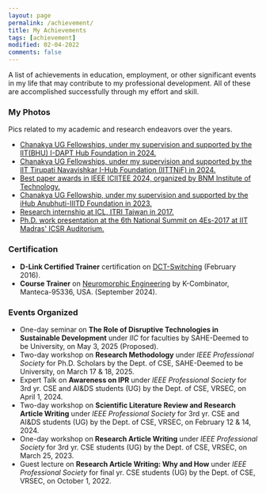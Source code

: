 ```yaml
---
layout: page
permalink: /achievement/
title: My Achievements
tags: [achievement]
modified: 02-04-2022
comments: false
---
```


A list of achievements in education, employment, or other significant events in my life that may contribute to my professional development. All of these are accomplished successfully through my effort and skill.

### My Photos

Pics related to my academic and research endeavors over the years.
* [Chanakya UG Fellowships, under my supervision and supported by the IIT(BHU) I-DAPT Hub Foundation in 2024.]()
* [Chanakya UG Fellowships, under my supervision and supported by the IIT Tirupati Navavishkar I-Hub Foundation (IITTNiF) in 2024.]()
* [Best paper awards in IEEE ICIITEE 2024, organized by BNM Institute of Technology.]()
* [Chanakya UG Fellowship, under my supervision and supported by the iHub Anubhuti-IIITD Foundation in 2023.]()
* [Research internship at ICL, ITRI Taiwan in 2017.](https://photos.app.goo.gl/GZpkzyWV9TGkHKPK6)
* [Ph.D. work presentation at the 6th National Summit on 4Es-2017 at IIT Madras' ICSR Auditorium.](https://photos.app.goo.gl/pg1DydevNRAypfq4A)

### Certification

* **D-Link Certified Trainer** certification on [DCT-Switching](https://drive.google.com/file/d/1kofOeyY_okMMhY4AtzxdOCDz96XQZ-Hs/view?usp=sharing) (February 2016).
* **Course Trainer** on [Neuromorphic Engineering](https://drive.google.com/file/d/1U0WVH32jqzzaXBG-1rzY0I-Kb_f3DaWX/view?usp=sharing) by K-Combinator, Manteca-95336, USA. (September 2024). 

### Events Organized

* One-day seminar on **The Role of Disruptive Technologies in Sustainable Development** under _IIC_ for faculties by SAHE-Deemed to be University, on May 3, 2025 (Proposed).
* Two-day workshop on **Research Methodology** under _IEEE Professional Society_ for Ph.D. Scholars by the Dept. of CSE, SAHE-Deemed to be University, on March 17 & 18, 2025.
* Expert Talk on **Awareness on IPR** under _IEEE Professional Society_ for 3rd yr. CSE and AI&DS students (UG) by the Dept. of CSE, VRSEC, on April 1, 2024.
* Two-day workshop on **Scientific Literature Review and Research Article Writing** under _IEEE Professional Society_ for 3rd yr. CSE and AI&DS students (UG) by the Dept. of CSE, VRSEC, on February 12 & 14, 2024.
* One-day workshop on **Research Article Writing** under _IEEE Professional Society_ for 3rd yr. CSE students (UG) by the Dept. of CSE, VRSEC, on March 25, 2023.
* Guest lecture on **Research Article Writing: Why and How** under _IEEE Professional Society_ for final yr. CSE students (UG) by the Dept. of CSE, VRSEC, on October 1, 2022.





